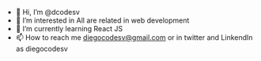 - 👋 Hi, I’m @dcodesv
- 👀 I’m interested in All are related in web development
- 🌱 I’m currently learning React JS
- 📫 How to reach me diegocodesv@gmail.com or in twitter and LinkendIn as diegocodesv

<!---
dcodesv/dcodesv is a ✨ special ✨ repository because its `README.md` (this file) appears on your GitHub profile.
You can click the Preview link to take a look at your changes.
--->
